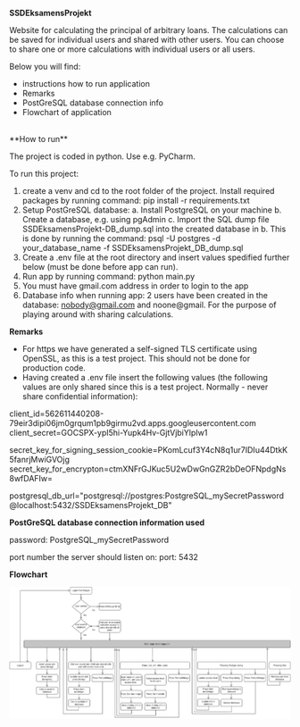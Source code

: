 **SSDEksamensProjekt**

Website for calculating the principal of arbitrary loans. The calculations can be saved for individual users and shared with other users. You can choose to share one or more calculations with individual users or all users.

Below you will find:

- instructions how to run application
- Remarks
- PostGreSQL database connection info
- Flowchart of application

<br>
**How to run**

The project is coded in python. Use e.g. PyCharm.

To run this project:
1. create a venv and cd to the root folder of the project. Install required packages by running command: pip install -r requirements.txt
2. Setup PostGreSQL database:
    a. Install PostgreSQL on your machine
    b. Create a database, e.g. using pgAdmin
    c. Import the SQL dump file SSDEksamensProjekt-DB_dump.sql into the created database in b. This is done by running the command: psql -U postgres -d your_database_name -f SSDEksamensProjekt_DB_dump.sql
3. Create a .env file at the root directory and insert values spedified further below (must be done before app can run).   
4. Run app by running command: python main.py
5. You must have gmail.com address in order to login to the app
6. Database info when running app: 2 users have been created in the database: nobody@gmail.com and noone@gmail. For the purpose of playing around with sharing calculations.



**Remarks**

- For https we have generated a self-signed TLS certificate using OpenSSL, as this is a test project. This should not be done for production code.
- Having created a .env file insert the following values (the following values are only shared since this is a test project. Normally - never share confidential information):

client_id=562611440208-79eir3dipi06jm0grqum1pb9girmu2vd.apps.googleusercontent.com
client_secret=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

secret_key_for_signing_session_cookie=PKomLcuf3Y4cN8q1ur7IDIu44DtkK5fanrjMwiGVOjg
secret_key_for_encrypton=ctmXNFrGJKuc5U2wDwGnGZR2bDeOFNpdgNs8wfDAFIw=

postgresql_db_url="postgresql://postgres:PostgreSQL_mySecretPassword@localhost:5432/SSDEksamensProjekt_DB"


**PostGreSQL database connection information used**

password: PostgreSQL_mySecretPassword

port number the server should listen on:
port: 5432


**Flowchart**

![Flowchart](FLowchart.drawio.png)





